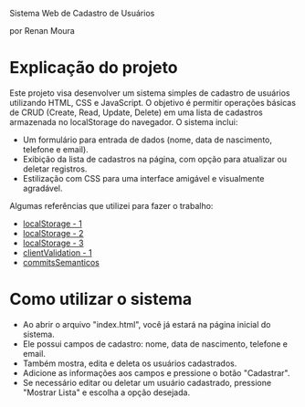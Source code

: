 Sistema Web de Cadastro de Usuários

por Renan Moura

# Explicação do projeto

Este projeto visa desenvolver um sistema simples de cadastro de usuários utilizando HTML, CSS e JavaScript. 
O objetivo é permitir operações básicas de CRUD (Create, Read, Update, Delete) em uma lista de cadastros armazenada no localStorage do navegador. 
O sistema inclui:

- Um formulário para entrada de dados (nome, data de nascimento, telefone e email).
- Exibição da lista de cadastros na página, com opção para atualizar ou deletar registros.
- Estilização com CSS para uma interface amigável e visualmente agradável.

Algumas referências que utilizei para fazer o trabalho:
- [localStorage - 1](https://developer.mozilla.org/en-US/docs/Learn/JavaScript/Client-side_web_APIs/Client-side_storage#storing_simple_data_%E2%80%94_web_storage)
- [localStorage - 2](https://www.w3schools.com/js/js_api_web_storage.asp)
- [localStorage - 3](https://javascript.info/localstorage)
- [clientValidation - 1](https://developer.mozilla.org/en-US/docs/Learn/Forms/Form_validation)
- [commitsSemanticos](https://github.com/iuricode/padroes-de-commits)

# Como utilizar o sistema

- Ao abrir o arquivo "index.html", você já estará na página inicial do sistema.
- Ele possui campos de cadastro: nome, data de nascimento, telefone e email.
- Também mostra, edita e deleta os usuários cadastrados.
- Adicione as informações aos campos e pressione o botão "Cadastrar".
- Se necessário editar ou deletar um usuário cadastrado, pressione "Mostrar Lista" e escolha a opção desejada.